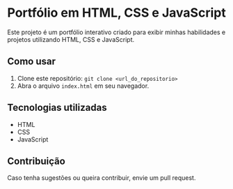 # Portfólio em HTML, CSS e JavaScript

Este projeto é um portfólio interativo criado para exibir minhas habilidades e projetos utilizando HTML, CSS e JavaScript.

## Como usar
1. Clone este repositório: `git clone <url_do_repositorio>`
2. Abra o arquivo `index.html` em seu navegador.

## Tecnologias utilizadas
- HTML
- CSS
- JavaScript

## Contribuição
Caso tenha sugestões ou queira contribuir, envie um pull request.